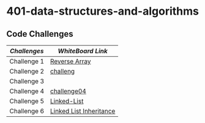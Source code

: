 # 401-data-structures-and-algorithms
## Code Challenges

|     *Challenges*      |                  *WhiteBoard Link*                                           |
|-----------------------|--------------------------------------------------------------------------|
|    Challenge 1        |[Reverse Array](https://github.com/Fadi-Nayef/401-data-structures-and-algorithms/tree/01codeChallenge/CodeChallenges/codechallenge01)                    |
|    Challenge 2        |[challeng](c) |
|    Challenge 3        |[](c) |
|    Challenge 4        |[challenge04](https://github.com/Fadi-Nayef/401-data-structures-and-algorithms/blob/01codeChallenge/CodeChallenges/whiteBoards/codeChallenge04.png) |
|    Challenge 5        |[Linked-List](https://github.com/Fadi-Nayef/401-data-structures-and-algorithms/tree/linkedlists)         |
|    Challenge 6        |[Linked List Inheritance](https://github.com/Fadi-Nayef/401-data-structures-and-algorithms/tree/linked-list-insertions/CodeChallenges/codeChallenge05)                |
